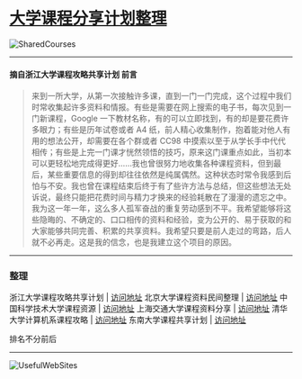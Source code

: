# [大学课程分享计划整理](https://ctrlcoder.github.io/SharedCourses/)  
![SharedCourses](https://i.loli.net/2019/05/22/5ce4a722713b648959.png)

---

#### 摘自浙江大学课程攻略共享计划 前言
> 来到一所大学，从第一次接触许多课，直到一门一门完成，这个过程中我们时常收集起许多资料和情报。有些是需要在网上搜索的电子书，每次见到一门新课程，Google 一下教材名称，有的可以立即找到，有的却是要花费许多眼力；有些是历年试卷或者 A4 纸，前人精心收集制作，抱着能对他人有用的想法公开，却需要在各个群或者 CC98 中摸索以至于从学长手中代代相传；有些是上完一门课才恍然领悟的技巧，原来这门课重点如此，当初本可以更轻松地完成得更好……我也曾很努力地收集各种课程资料，但到最后，某些重要信息的得到却往往依然是纯属偶然。这种状态时常令我感到后怕与不安。我也曾在课程结束后终于有了些许方法与总结，但这些想法无处诉说，最终只能把花费时间与精力才换来的经验耗散在了漫漫的遗忘之中。我为这一年一年，这么多人孤军奋战的重复劳动感到不平。我希望能够将这些隐晦的、不确定的、口口相传的资料和经验，变为公开的、易于获取的和大家能够共同完善、积累的共享资料。我希望只要是前人走过的弯路，后人就不必再走。这是我的信念，也是我建立这个项目的原因。

---

### 整理 

 
浙江大学课程攻略共享计划 | [访问地址](https://qsctech.github.io/zju-icicles/) 
北京大学课程资料民间整理 | [访问地址](https://lib-pku.github.io ) 
中国科学技术大学课程资源 | [访问地址](https://ustc-resource.github.io/USTC-Course) 
上海交通大学课程资料分享 | [访问地址](https://github.com/CoolPhilChen/SJTU-Courses/) 
清华大学计算机系课程攻略 | [访问地址](https://github.com/PKUanonym/REKCARC-TSC-UHT) 
东南大学课程共享计划 | [访问地址](https://github.com/zjdx1998/seucourseshare) 

排名不分前后

---

![UsefulWebSites](https://i.loli.net/2019/05/21/5ce3868cd133646786.png)

